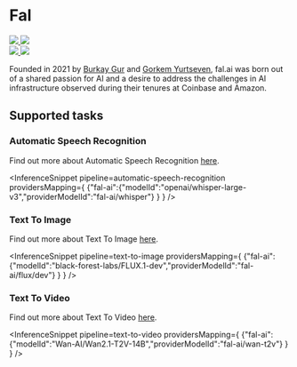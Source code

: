 <!---
WARNING

This markdown file has been generated from a script. Please do not edit it directly.

### Template

If you want to update the content related to fal-ai's description, please edit the template file under `https://github.com/huggingface/hub-docs/tree/main/scripts/inference-providers/templates/providers/fal-ai.handlebars`.

### Logos

If you want to update fal-ai's logo, upload a file by opening a PR on https://huggingface.co/datasets/huggingface/documentation-images/tree/main/inference-providers/logos. Ping @wauplin and @celinah on the PR to let them know you uploaded a new logo.
Logos must be in .png format and be named `fal-ai-light.png` and `fal-ai-dark.png`. Visit https://huggingface.co/settings/theme to switch between light and dark mode and check that the logos are displayed correctly.

### Generation script

For more details, check out the `generate.ts` script: https://github.com/huggingface/hub-docs/blob/main/scripts/inference-providers/scripts/generate.ts.
--->

# Fal

<div class="flex justify-center">
    <a href="https://fal.ai/" target="_blank">
        <img class="block dark:hidden" src="https://huggingface.co/datasets/huggingface/documentation-images/resolve/main/inference-providers/logos/fal-ai-light.png"/>
        <img class="hidden dark:block" src="https://huggingface.co/datasets/huggingface/documentation-images/resolve/main/inference-providers/logos/fal-ai-dark.png"/>
    </a>
</div>

<div class="flex justify-center">
    <a href="https://huggingface.co/fal-ai" target="_blank">
        <img class="block dark:hidden" src="https://huggingface.co/datasets/huggingface/badges/resolve/main/follow-us-on-hf-lg.svg"/>
        <img class="hidden dark:block" src="https://huggingface.co/datasets/huggingface/badges/resolve/main/follow-us-on-hf-lg-dark.svg"/>
    </a>
</div>

Founded in 2021 by [Burkay Gur](https://huggingface.co/burkaygur) and [Gorkem Yurtseven](https://huggingface.co/gorkemyurt), fal.ai was born out of a shared passion for AI and a desire to address the challenges in AI infrastructure observed during their tenures at Coinbase and Amazon.

## Supported tasks


### Automatic Speech Recognition

Find out more about Automatic Speech Recognition [here](../tasks/automatic_speech_recognition).

<InferenceSnippet
    pipeline=automatic-speech-recognition
    providersMapping={ {"fal-ai":{"modelId":"openai/whisper-large-v3","providerModelId":"fal-ai/whisper"} } }
/>


### Text To Image

Find out more about Text To Image [here](../tasks/text_to_image).

<InferenceSnippet
    pipeline=text-to-image
    providersMapping={ {"fal-ai":{"modelId":"black-forest-labs/FLUX.1-dev","providerModelId":"fal-ai/flux/dev"} } }
/>


### Text To Video

Find out more about Text To Video [here](../tasks/text_to_video).

<InferenceSnippet
    pipeline=text-to-video
    providersMapping={ {"fal-ai":{"modelId":"Wan-AI/Wan2.1-T2V-14B","providerModelId":"fal-ai/wan-t2v"} } }
/>

